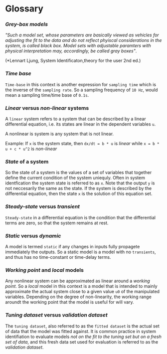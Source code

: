 # Glossary

### *Grey-box models* 

*"Such a model set, whose parameters are basically viewed as vehicles for adjusting the fit to the data and do not reflect phyiscal considerations
in the system, is called black box. Model sets with adjustable paramters with physical interpretation may, accordingly, be called gray boxes"*.

(*Lennart Ljung, System Identificaton,theory for the user 2nd ed.)

### *Time base* 

``Time-base`` in this context is another expression for ``sampling time`` which is the inverse of the ``sampling rate``. 
So a sampling frequency of ``10 Hz``, would mean a sampling time/time base of ``0.1s``.

### *Linear* versus *non-linear* systems

A ``linear`` system refers to a system that can be described by a linear differential equation, i.e. its states are
linear in the dependent variables ``u``. 

A nonlinear is system is any system that is not linear.

Example: If ``x`` is the system state, then 
``dx/dt = b * u`` is *linear* while ``x = b * u + c * u^2`` is *non-linear* 

### *State* of a system

So the state of a system is the values of a set of variables that together define the current condition of the system 
uniequly. Often in system identfication the system state is referred to as ``x``. Note that the output ``y`` is not neccesarily  the same as the state. If the system is described by the differential equation, then the state ``x`` 
is the solution of this equation set.

### *Steady-state* versus *transient*

``Steady-state`` in a differential equation is the condition that the differential terms are zero, so that the system remains at rest. 

### *Static* versus *dynamic*

A model is termed ``static`` if any changes in inputs fully propagete immediately the outputs. 
So a static model is a model with no ``transients``, and thus has no time-constant or time-delay terms. 

### *Working point* and *local* models

Any nonlinear system can be approximated as linear around a *working point*. So a *local* model in this context
is a model that is intended to mainly approximate the actual system close to a given value ``u0`` of the manipulated variables. Depending on the degree of non-linearity, the working range aroundt the working point that the model is useful for will vary. 


### *Tuning dataset* versus *validation dataset*

The ``tuning dataset``, also referred to as the ``fitted dataset`` is the actual set of data that the model was fitted against. It is common practice in system identifiation to evaluate models *not on the fit to the tuning set but on a fresh set of data*, and this fresh data set used for evaluation is referred to as the *validation dataset*. 
